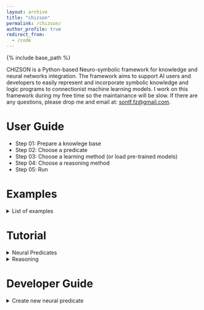 ```yaml
---
layout: archive
title: "chizson"
permalink: /chizson/
author_profile: true
redirect_from:
  - /code
---
```


{% include base_path %}

CHIZSON is a Python-based Neuro-symbolic framework for knowledge and
neural networks integration. The framework aims to support AI users
and developers to easily represent and incorporate symbolic knowledge
and logic programs to connectionist machine learning models. I work on
this framework during my free time so the maintainance will be
slow. If there are any questions, please drop me and email at:
sontf.fz@gmail.com.

User Guide
======

* Step 01: Prepare a knowlege base
* Step 02: Choose a predicate
* Step 03: Choose a learning method (or load pre-trained models)
* Step 04: Choose a reasoning method
* Step 05: Run

Examples
======

<details><summary>List of examples </summary>

  <ul>
    <li> CompareKB </li>  
    <li> AdditionKB </li>
    <li> Part-of</li>
  </ul>

</details>

Tutorial
======

<details><summary>Neural Predicates</summary><blockquote>

<details><summary>Symbolic Neural Predicate</summary><blockquote>

  <ul>
    <li> Auto-Encoder NP </li>  
    <li> RBM Predicate </li>
  </ul>
</blockquote></details>

<details><summary>Predictive Neural Predicate</summary><blockquote>

</blockquote></details>

<details><summary>Generative Neural Predicate</summary><blockquote>

</blockquote></details>

<details><summary>General Neural Predicate</summary><blockquote>
    
    <ul>
     <li> Compositional Neural Predicate </li>
     <li> DBN Predicate</li>
    </ul>
</blockquote></details>	
</blockquote></details>

<details><summary>Reasoning</summary><blockquote>

<details><summary>Chaining</summary><blockquote>

<ul>
 <li>Voted Backward-Forward Chaining </li>
</ul>
</blockquote></details>

<details><summary>Best Satisfiability</summary><blockquote>

<ul>
 <li>Gibbs Sampling Reasoner</li>
 <li>Free-Energy Minimiser</li>
</ul>
</blockquote></details>
</blockquote></details>

Developer Guide
======



<details>
 <summary>Create new neural predicate</summary>

  <details>
   <summary>Create new neural predicate</summary>
    
 </details>	   
</details>	
